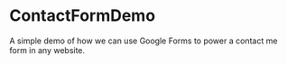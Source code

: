 # ContactFormDemo
A simple demo of how we can use Google Forms to power a contact me form in any website.
